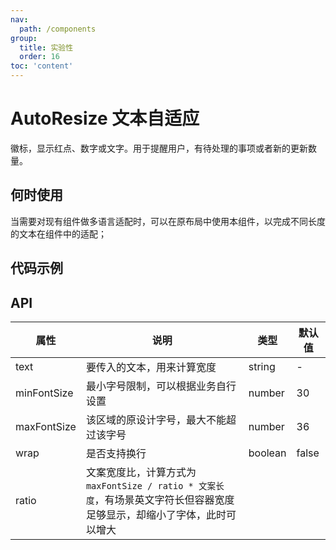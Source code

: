 ```yaml
---
nav:
  path: /components
group:
  title: 实验性
  order: 16
toc: 'content'
---
```


# AutoResize 文本自适应

<!-- <code src="../../docs/components/compatibility.tsx" inline="true"></code> -->

徽标，显示红点、数字或文字。用于提醒用户，有待处理的事项或者新的更新数量。

## 何时使用

当需要对现有组件做多语言适配时，可以在原布局中使用本组件，以完成不同长度的文本在组件中的适配；

## 代码示例

<code src="../../demo/pages/AutoResize/index"></code>

## API

| 属性        | 说明                                                                                                                    | 类型    | 默认值 |
| ----------- | ----------------------------------------------------------------------------------------------------------------------- | ------- | ------ |
| text        | 要传入的文本，用来计算宽度                                                                                              | string  | -      |
| minFontSize | 最小字号限制，可以根据业务自行设置                                                                                      | number  | 30     |
| maxFontSize | 该区域的原设计字号，最大不能超过该字号                                                                                  | number  | 36     |
| wrap        | 是否支持换行                                                                                                            | boolean | false  |
| ratio       | 文案宽度比，计算方式为 `maxFontSize / ratio * 文案长度`，有场景英文字符长但容器宽度足够显示，却缩小了字体，此时可以增大 |
